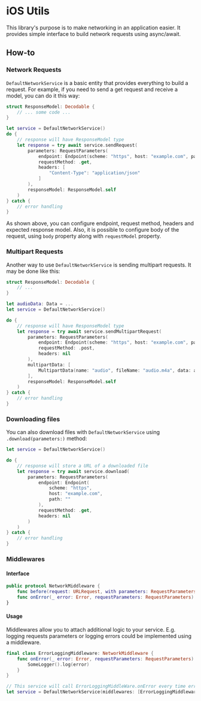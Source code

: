 # iOS Utils

This library's purpose is to make networking in an application easier. It provides simple interface to build network requests using async/await.

## How-to

### Network Requests
`DefaultNetworkService` is a basic entity that provides everything to build a request. 
For example, if you need to send a get request and receive a model, you can do it this way:
```Swift
struct ResponseModel: Decodable {
	// ... some code ...
}

let service = DefaultNetworkService()
do {
	// response will have ResponseModel type
	let response = try await service.sendRequest(
		parameters: RequestParameters(
			endpoint: Endpoint(scheme: "https", host: "example.com", path: ""),
			requestMethod: .get,
			headers: [
				"Content-Type": "application/json"
			]
		),
		responseModel: ResponseModel.self
	)
} catch {
	// error handling
}
```

As shown above, you can configure endpoint, request method, headers and expected response model. 
Also, it is possible to configure body of the request, using `body` property along with `requestModel` property.

### Multipart Requests
Another way to use `DefaultNetworkService` is sending multipart requests. It may be done like this:

```Swift
struct ResponseModel: Decodable {
	// ...
}

let audioData: Data = ...
let service = DefaultNetworkService()

do {
	// response will have ResponseModel type
	let response = try await service.sendMultipartRequest(
		parameters: RequestParameters(
			endpoint: Endpoint(scheme: "https", host: "example.com", path: ""),
			requestMethod: .post,
			headers: nil
		),
		multipartData: [
			MultipartData(name: "audio", fileName: "audio.m4a", data: audioData, mimeType: "audio/m4a")
		],
		responseModel: ResponseModel.self
	)
} catch {
	// error handling
}
```

### Downloading files

You can also download files with `DefaultNetworkService` using `.download(parameters:)` method:
```Swift
let service = DefaultNetworkService()

do {
	// response will store a URL of a downloaded file
	let response = try await service.download(
		parameters: RequestParameters(
			endpoint: Endpoint(
				scheme: "https",
				host: "example.com",
				path: ""
			),
			requestMethod: .get,
			headers: nil
		)
	)
} catch {
	// error handling
}
```

### Middlewares

#### Interface

```swift
public protocol NetworkMiddleware {
	func before(request: URLRequest, with parameters: RequestParameters)
	func onError(_ error: Error, requestParameters: RequestParameters)
}
```

#### Usage

Middlewares allow you to attach additional logic to your service. E.g. logging requests parameters or logging errors could be implemented using a middleware.

```swift
final class ErrorLoggingMiddleware: NetworkMiddleware {
	func onError(_ error: Error, requestParameters: RequestParameters) {
		SomeLogger().log(error)
	}
}

// This service will call ErrorLoggingMiddleWare.onError every time error occurs
let service = DefaultNetworkService(middlewares: [ErrorLoggingMiddleware()])
```

